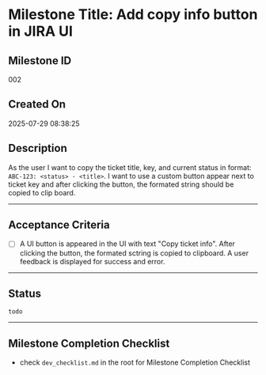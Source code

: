 # Milestone Title: Add copy info button in JIRA UI

## Milestone ID

002

## Created On

2025-07-29 08:38:25

## Description

As the user I want to copy the ticket title, key, and current status in format: `ABC-123: <status> - <title>`. I want to use a custom button appear next to ticket key and after clicking the button, the formated string should be copied to clip board.

---

## Acceptance Criteria

- [ ] A UI button is appeared in the UI with text "Copy ticket info". After clicking the button, the formated sctring is copied to clipboard. A user feedback is displayed for success and error.

---

## Status

`todo`

---

## Milestone Completion Checklist

- check `dev_checklist.md` in the root for Milestone Completion Checklist